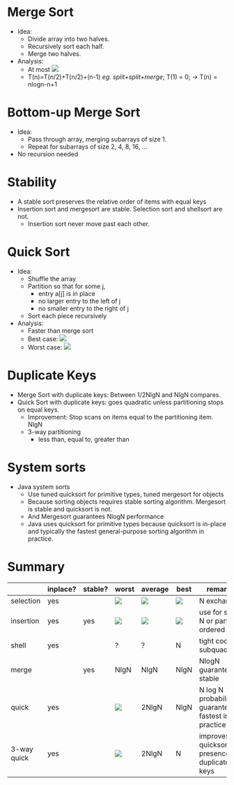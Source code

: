 # Merge Sort
- Idea:
    - Divide array into two halves.
    - Recursively sort each half.
    - Merge two halves.
- Analysis:
    - At most <img src="https://render.githubusercontent.com/render/math?math=O(NlogN)">
    - T(n)=T(n/2)+T(n/2)+(n-1) *eg. split+split+merge*; T(1) = 0; -> T(n) = nlogn-n+1

# Bottom-up Merge Sort
- Idea:
    - Pass through array, merging subarrays of size 1.
    - Repeat for subarrays of size 2, 4, 8, 16, ...
- No recursion needed

# Stability
- A stable sort preserves the relative order of items with equal keys
- Insertion sort and mergesort are stable. Selection sort and shellsort are not.
    - Insertion sort never move past each other.
    
# Quick Sort
- Idea:
    - Shuffle the array
    - Partition so that for some j,
        - entry a[j] is in place
        - no larger entry to the left of j
        - no smaller entry to the right of j
    - Sort each piece recursively
- Analysis:
    - Faster than merge sort
    - Best case: <img src="https://render.githubusercontent.com/render/math?math=O(NlogN)">
    - Worst case: <img src="https://render.githubusercontent.com/render/math?math=O(N^{2})">
    
# Duplicate Keys
- Merge Sort with duplicate keys: Between 1/2NlgN and NlgN compares.
- Quick Sort with duplicate keys: goes quadratic unless partitioning stops on equal keys.
    - Improvement: Stop scans on items equal to the partitioning item. NlgN
    - 3-way partitioning
        - less than, equal to, greater than

# System sorts
- Java system sorts
    - Use tuned quicksort for primitive types, tuned mergesort for objects
    - Because sorting objects requires stable sorting algorithm. Mergesort is stable and quicksort is not.
    - And Mergesort guarantees NlogN performance
    - Java uses quicksort for primitive types because quicksort is in-place and typically the fastest general-purpose sorting algorithm in practice.
    
# Summary
|         |inplace?   |stable?|worst |average|best |remarks|
| --------|----------| -----|-----|-----|-----|-----|
|selection|yes| |<img src="https://render.githubusercontent.com/render/math?math=N^{2}/2">|<img src="https://render.githubusercontent.com/render/math?math=N^{2}/2">|<img src="https://render.githubusercontent.com/render/math?math=N^{2}/2">|N exchanges|
|insertion|yes|yes|<img src="https://render.githubusercontent.com/render/math?math=N^{2}/2">|<img src="https://render.githubusercontent.com/render/math?math=N^{2}/4">|<img src="https://render.githubusercontent.com/render/math?math=N">|use for small N or partially ordered|
|shell|yes| |?|?|N|tight code, subquadratic|
|merge| |yes|NlgN|NlgN|NlgN|NlogN guarantee, stable|
|quick|yes| |<img src="https://render.githubusercontent.com/render/math?math=N^{2}/2">|2NlgN|NlgN|N log N probabilistic guarantee fastest in practice|
|3-way quick|yes| |<img src="https://render.githubusercontent.com/render/math?math=N^{2}">|2NlgN|N|improves quicksort in presence of duplicate keys|